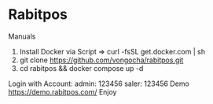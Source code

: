 # Rabitpos 
Manuals
1. Install Docker via Script => curl -fsSL get.docker.com | sh
2. git clone https://github.com/vongocha/rabitpos.git
3. cd rabitpos && docker compose up -d

Login with Account: admin: 123456 saler: 123456
Demo https://demo.rabitpos.com/
Enjoy
